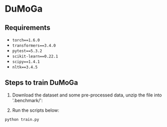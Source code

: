# DuMoGa

## Requirements
* `torch==1.6.0`
* `transformers==3.4.0`
* `pytest==5.3.2`
* `scikit-learn==0.22.1`
* `scipy==1.4.1`
* `nltk==3.4.5`

## Steps to train DuMoGa
1. Download the dataset and some pre-processed data, unzip the file into '.benchmark/':


2. Run the scripts below:
```bash
python train.py
